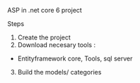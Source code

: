 ASP in .net core 6 project

Steps
1. Create the project
2. Download necesary tools : 
* Entityframework core, Tools, sql server
3. Build the models/ categories